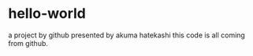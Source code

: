 # hello-world
a project by github presented by akuma hatekashi
this code is all coming from github.
